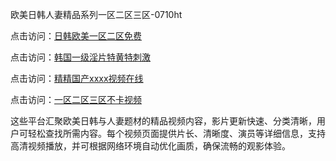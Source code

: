 欧美日韩人妻精品系列一区二区三区-0710ht

点击访问：<a href="https://heiliaowt0d7p.pages.dev">日韩欧美一区二区免费</a>

点击访问：<a href="https://heiliaoga6s9v.pages.dev">韩国一级淫片特黄特刺激</a>

点击访问：<a href="https://heiliaoow5kzm.pages.dev">精精国产xxxx视频在线</a>

点击访问：<a href="https://heiliao2dmwwy.pages.dev">一区二区三区不卡视频</a>

这些平台汇聚欧美日韩与人妻题材的精品视频内容，影片更新快速、分类清晰，用户可轻松查找所需内容。每个视频页面提供片长、清晰度、演员等详细信息，支持高清视频播放，并可根据网络环境自动优化画质，确保流畅的观影体验。

<span style="display:none;">[Canonical link](）</span>
